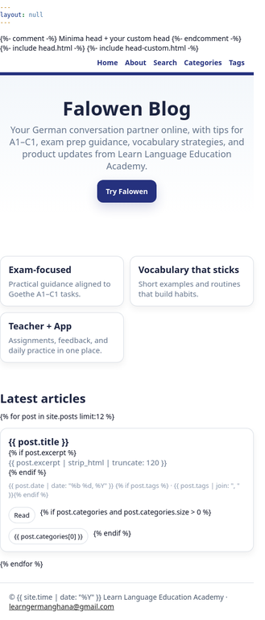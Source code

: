```yaml
---
layout: null
---
```


<!DOCTYPE html>
<html lang="en">
<head>
  <meta charset="utf-8">
  <title>Falowen Blog</title>
  <meta name="viewport" content="width=device-width, initial-scale=1" />
  {%- comment -%} Minima head + your custom head {%- endcomment -%}
  {%- include head.html -%}
  {%- include head-custom.html -%}
  <style>
    :root{
      --brand:#25317e;
      --bg:#f3f7fb;
      --ink:#1c2440;
      --muted:#64748b;
      --card:#ffffff;
      --ring:rgba(37,49,126,.18);
      --line:rgba(148,163,184,.35);
    }
    html,body{margin:0;padding:0;background:#fff;color:#0b1022;font-family:system-ui,-apple-system,Segoe UI,Roboto,Inter,Helvetica,Arial,sans-serif}
    .wrap{max-width:1100px;margin:0 auto;padding:0 18px}
    .hero{
      background: linear-gradient(180deg, var(--bg), rgba(243,247,251,0));
      border-top: 6px solid var(--brand);
      padding: 44px 0 22px;
    }
    .hero h1{margin:0 0 10px 0;font-size: clamp(28px, 4vw, 44px);line-height:1.1;color:var(--ink);font-weight:900}
    .hero p{margin:0 0 16px 0;color:var(--muted);font-size: clamp(16px, 2vw, 18px)}
    .cta{
      display:inline-block;background:var(--brand);color:#fff;text-decoration:none;
      padding:12px 16px;border-radius:12px;font-weight:800;border:1px solid rgba(37,49,126,.9);
      box-shadow:0 10px 22px var(--ring);
    }
    .cta:hover{filter:brightness(1.05)}
    .features{display:grid;grid-template-columns:repeat(auto-fit,minmax(220px,1fr));gap:12px;margin:18px 0 8px}
    .feature{
      background:var(--card); border:1px solid var(--line); border-radius:14px; padding:14px 16px;
      box-shadow:0 6px 14px rgba(2,6,23,.06)
    }
    .feature h3{margin:0 0 6px 0; font-size:18px; color:var(--ink)}
    .feature p{margin:0;color:var(--muted);font-size:15px}
    .section{padding: 10px 0 28px}
    .section h2{margin:8px 0 10px 0;color:var(--ink);font-size:24px}
    .grid{
      display:grid;grid-template-columns:repeat(auto-fill,minmax(260px,1fr));
      gap:14px;align-items:stretch
    }
    .card{
      background:#fff;border:1px solid var(--line);border-radius:14px;padding:14px 16px;
      box-shadow:0 6px 14px rgba(2,6,23,.06);display:flex;flex-direction:column;gap:8px
    }
    .card a{color:inherit;text-decoration:none}
    .card h3{margin:0;color:var(--ink);font-size:18px}
    .card p{margin:0;color:var(--muted);font-size:15px}
    .meta{font-size:13px;color:#8a97ab}
    .actions{display:flex;gap:10px;flex-wrap:wrap;margin-top:8px}
    .pill{
      display:inline-block;border:1px solid var(--line);padding:6px 10px;border-radius:999px;
      font-size:13px;color:#324051;text-decoration:none;background:#fff
    }
    footer{border-top:1px solid var(--line);padding:18px 0;color:#475569}
    .topnav{display:flex;gap:14px;align-items:center;justify-content:flex-end;padding:10px 0}
    .topnav a{color:var(--brand);text-decoration:none;font-weight:700}
    .topnav a:hover{text-decoration:underline}
  </style>
</head>
<body>

  <!-- Top nav (optional quick links) -->
  <div class="wrap">
    <nav class="topnav">
      <a href="{{ '/' | relative_url }}">Home</a>
      <a href="{{ '/about/' | relative_url }}">About</a>
      <a href="{{ '/search/' | relative_url }}">Search</a>
      <a href="{{ '/categories/' | relative_url }}">Categories</a>
      <a href="{{ '/tags/' | relative_url }}">Tags</a>
    </nav>
  </div>

  <!-- Hero -->
  <header class="hero">
    <div class="wrap">
      <h1>Falowen Blog</h1>
      <p>Your German conversation partner online, with tips for A1–C1, exam prep guidance, vocabulary strategies, and product updates from Learn Language Education Academy.</p>
      <a class="cta" href="https://falowen.app" target="_blank" rel="noopener">Try Falowen</a>
    </div>
  </header>

  <!-- Feature highlights -->
  <section class="wrap section">
    <div class="features">
      <div class="feature">
        <h3>Exam-focused</h3>
        <p>Practical guidance aligned to Goethe A1–C1 tasks.</p>
      </div>
      <div class="feature">
        <h3>Vocabulary that sticks</h3>
        <p>Short examples and routines that build habits.</p>
      </div>
      <div class="feature">
        <h3>Teacher + App</h3>
        <p>Assignments, feedback, and daily practice in one place.</p>
      </div>
    </div>
  </section>

  <!-- Latest posts grid -->
  <section class="wrap section">
    <h2>Latest articles</h2>
    <div class="grid">
      {% for post in site.posts limit:12 %}
      <article class="card">
        <a href="{{ post.url | relative_url }}">
          <h3>{{ post.title }}</h3>
          {% if post.excerpt %}
          <p>{{ post.excerpt | strip_html | truncate: 120 }}</p>
          {% endif %}
        </a>
        <div class="meta">
          {{ post.date | date: "%b %d, %Y" }}
          {% if post.tags %} · {{ post.tags | join: ", " }}{% endif %}
        </div>
        <div class="actions">
          <a class="pill" href="{{ post.url | relative_url }}">Read</a>
          {% if post.categories and post.categories.size > 0 %}
            <a class="pill" href="{{ '/categories/#' | append: post.categories[0] | slugify | relative_url }}">{{ post.categories[0] }}</a>
          {% endif %}
        </div>
      </article>
      {% endfor %}
    </div>
  </section>

  <footer>
    <div class="wrap">
      © {{ site.time | date: "%Y" }} Learn Language Education Academy · <a href="mailto:learngermanghana@gmail.com">learngermanghana@gmail.com</a>
    </div>
  </footer>

</body>
</html>
